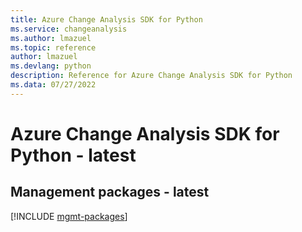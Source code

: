 ```yaml
---
title: Azure Change Analysis SDK for Python
ms.service: changeanalysis
ms.author: lmazuel
ms.topic: reference
author: lmazuel
ms.devlang: python
description: Reference for Azure Change Analysis SDK for Python
ms.data: 07/27/2022
---
```

# Azure Change Analysis SDK for Python - latest

## Management packages - latest
[!INCLUDE [mgmt-packages](change-analysis-mgmt-index.md)]